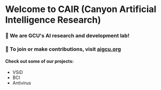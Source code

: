# Welcome to CAIR (Canyon Artificial Intelligence Research) 

### 🔬 We are GCU's AI research and development lab!

### 🧙 To join or make contributions, visit <a href="https://aigcu.org">aigcu.org</a>

#### Check out some of our projects:
* VSiD
* BCI
* Antivirus



<!--

**Here are some ideas to get you started:**

🙋‍♀️ A short introduction - what is your organization all about?
🌈 Contribution guidelines - how can the community get involved?
👩‍💻 Useful resources - where can the community find your docs? Is there anything else the community should know?
🍿 Fun facts - what does your team eat for breakfast?
🧙 Remember, you can do mighty things with the power of [Markdown](https://docs.github.com/github/writing-on-github/getting-started-with-writing-and-formatting-on-github/basic-writing-and-formatting-syntax)
-->
